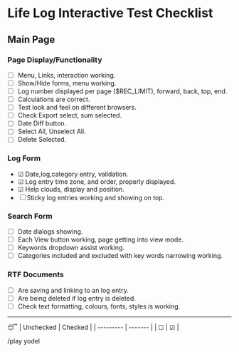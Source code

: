 # Life Log Interactive Test Checklist

## Main Page

### Page Display/Functionality

- &#9744; Menu, Links, interaction working.
- &#9744; Show/Hide forms, menu working.
- &#9744; Log number displayed per page ($REC_LIMIT), forward, back, top, end.
- &#9744; Calculations are correct.
- &#9744; Test look and feel on different browsers.
- &#9744; Check Export select, sum selected.
- &#9744; Date Diff button.
- &#9744; Select All, Unselect All.
- &#9744; Delete Selected.

### Log Form

- &#9745; Date,log,category entry, validation.
- &#9745; Log entry time zone, and order, properly displayed.
- &#9745; Help clouds, display and position.
- &#9744; Sticky log entries working and showing on top.


### Search Form

- &#9744; Date dialogs showing.
- &#9744; Each View button working, page getting into view mode.
- &#9744; Keywords dropdown assist working.
- &#9744; Categories included and excluded with key words narrowing working.

### RTF Documents

- &#9744; Are saving and linking to an log entry.
- &#9744; Are being deleted if log entry is deleted.
- &#9744; Check text formatting, colours, fonts, styles is working.

---
:sleeping:
| Unchecked | Checked |
| --------- | ------- |
| &#9744;   | &#9745; |

/play yodel